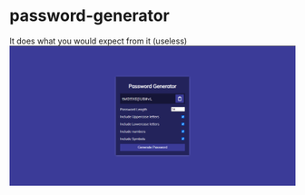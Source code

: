 # password-generator
It does what you would expect from it
(useless)
![Alt text](screenshot.png?raw=true "Screenshot")

